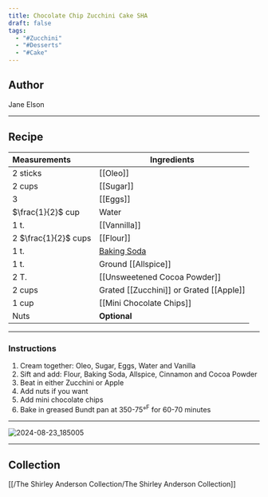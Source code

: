 ```yaml
---
title: Chocolate Chip Zucchini Cake SHA
draft: false
tags:
  - "#Zucchini"
  - "#Desserts"
  - "#Cake"
---
```

## Author
Jane Elson
___
## Recipe

| Measurements         | Ingredients                             |
| :------------------- | --------------------------------------- |
| 2 sticks             | [[Oleo]]                                |
| 2 cups               | [[Sugar]]                               |
| 3                    | [[Eggs]]                                |
| $\frac{1}{2}$ cup    | Water                                   |
| 1 t.                 | [[Vannilla]]                            |
| 2 $\frac{1}{2}$ cups | [[Flour]]                               |
| 1 t.                 | [Baking Soda](Baking%20Soda)            |
| 1 t.                 | Ground [[Allspice]]                     |
| 2 T.                 | [[Unsweetened Cocoa Powder]]            |
| 2 cups               | Grated [[Zucchini]] or Grated [[Apple]] |
| 1 cup                | [[Mini Chocolate Chips]]                |
| Nuts                 | **Optional**                            |
___
### Instructions
1. Cream together: Oleo, Sugar, Eggs, Water and Vanilla
2. Sift and add: Flour, Baking Soda, Allspice, Cinnamon and Cocoa Powder
3. Beat in either Zucchini or Apple
4. Add nuts if you want
5. Add mini chocolate chips
6. Bake in greased Bundt pan at 350-75°$^{\text{F}}$ for 60-70 minutes
___
![2024-08-23_185005](/The%20Shirley%20Anderson%20Collection/Desserts/Cake/Assets/2024-08-23_185005.jpg)
___
## Collection
[[/The Shirley Anderson Collection/The Shirley Anderson Collection]]